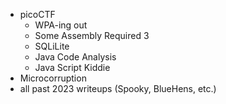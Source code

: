 - picoCTF
	- WPA-ing out
	- Some Assembly Required 3
	- SQLiLite
	- Java Code Analysis
	- Java Script Kiddie
- Microcorruption
- all past 2023 writeups (Spooky, BlueHens, etc.)
